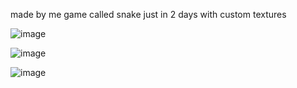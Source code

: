 made by me game called snake just in 2 days with custom textures

![image](https://github.com/norbik2004/snake/assets/128638079/9bf8272d-6d48-460b-bdb8-36c6412eb5ee)

![image](https://github.com/norbik2004/snake/assets/128638079/a585092a-b2d1-440e-a4d9-be7175685a9d)

![image](https://github.com/norbik2004/snake/assets/128638079/167a9faf-4cf4-46d4-acd6-401de519ca6c)
